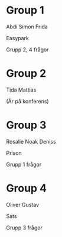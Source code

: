 # Group 1
Abdi
Simon
Frida

Easypark 

Grupp 2, 4 frågor

# Group 2
Tida
Mattias

(Är på konferens)

# Group 3
Rosalie
Noak
Deniss

Prison

Grupp 1 frågor

# Group 4
Oliver 
Gustav

Sats

Grupp 3 frågor
